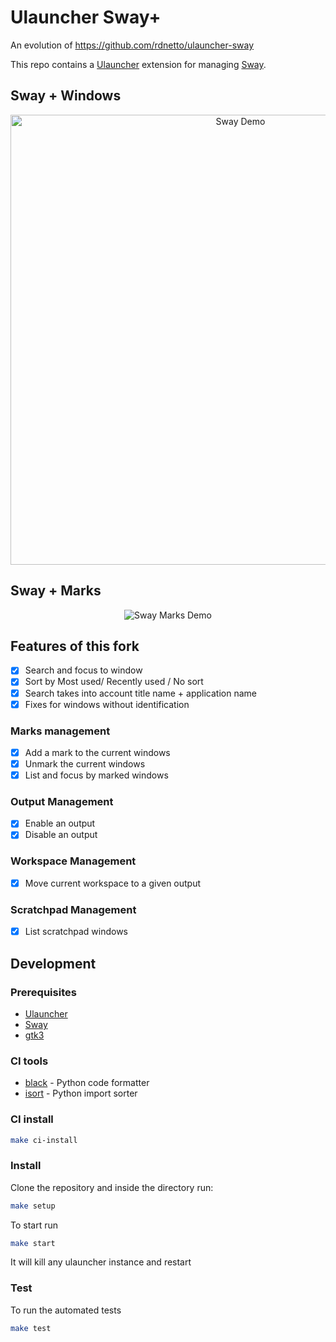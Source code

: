 # Ulauncher Sway+

An evolution of https://github.com/rdnetto/ulauncher-sway

This repo contains a [Ulauncher](https://ulauncher.io) extension for managing [Sway](https://swaywm.org).

## Sway + Windows

<p align="center">
  <img src="https://github.com/user-attachments/assets/bc16fcff-c8be-405a-ac76-e221b328a39a" alt="Sway Demo" width="720" />
</p>

## Sway + Marks

<p align="center">
  <img src="https://github.com/user-attachments/assets/a2d83e83-6273-4dfa-be84-d9cce6083649" alt="Sway Marks Demo" />
</p>

## Features of this fork

 - [x] Search and focus to window
 - [x] Sort by Most used/ Recently used / No sort
 - [x] Search takes into account title name + application name
 - [x] Fixes for windows without identification

### Marks management

 - [x] Add a mark to the current windows
 - [x] Unmark the current windows
 - [x] List and focus by marked windows

### Output Management

 - [x] Enable an output
 - [x] Disable an output

### Workspace Management

 - [x] Move current workspace to a given output
       
### Scratchpad Management

 - [x] List scratchpad windows

## Development

### Prerequisites

 - [Ulauncher](https://ulauncher.io)
 - [Sway](https://swaywm.org)
 - [gtk3](https://www.gtk.org/)

### CI tools

 - [black](https://github.com/psf/black) - Python code formatter
 - [isort](https://github.com/PyCQA/isort) - Python import sorter

### CI install

```bash
make ci-install
```

### Install

Clone the repository and inside the directory run:

```bash
make setup
```

To start run
```bash
make start
```
It will kill any ulauncher instance and restart


### Test

To run the automated tests

```bash
make test
```
